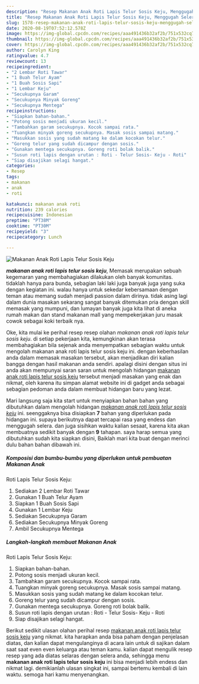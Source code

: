 ```yaml
---
description: "Resep Makanan Anak Roti Lapis Telur Sosis Keju, Menggugah Selera"
title: "Resep Makanan Anak Roti Lapis Telur Sosis Keju, Menggugah Selera"
slug: 1578-resep-makanan-anak-roti-lapis-telur-sosis-keju-menggugah-selera
date: 2020-08-19T07:52:12.578Z
image: https://img-global.cpcdn.com/recipes/aaa491436b32af2b/751x532cq70/makanan-anak-roti-lapis-telur-sosis-keju-foto-resep-utama.jpg
thumbnail: https://img-global.cpcdn.com/recipes/aaa491436b32af2b/751x532cq70/makanan-anak-roti-lapis-telur-sosis-keju-foto-resep-utama.jpg
cover: https://img-global.cpcdn.com/recipes/aaa491436b32af2b/751x532cq70/makanan-anak-roti-lapis-telur-sosis-keju-foto-resep-utama.jpg
author: Carolyn King
ratingvalue: 4.7
reviewcount: 13
recipeingredient:
- "2 Lembar Roti Tawar"
- "1 Buah Telur Ayam"
- "1 Buah Sosis Sapi"
- "1 Lembar Keju"
- "Secukupnya Garam"
- "Secukupnya Minyak Goreng"
- "Secukupnya Mentega"
recipeinstructions:
- "Siapkan bahan-bahan."
- "Potong sosis menjadi ukuran kecil."
- "Tambahkan garam secukupnya. Kocok sampai rata."
- "Tuangkan minyak goreng secukupnya. Masak sosis sampai matang."
- "Masukkan sosis yang sudah matang ke dalam kocokan telur."
- "Goreng telur yang sudah dicampur dengan sosis."
- "Gunakan mentega secukupnya. Goreng roti bolak balik."
- "Susun roti lapis dengan urutan : Roti - Telur Sosis- Keju - Roti"
- "Siap disajikan selagi hangat."
categories:
- Resep
tags:
- makanan
- anak
- roti

katakunci: makanan anak roti 
nutrition: 239 calories
recipecuisine: Indonesian
preptime: "PT38M"
cooktime: "PT30M"
recipeyield: "3"
recipecategory: Lunch

---
```



![Makanan Anak
Roti Lapis Telur Sosis Keju](https://img-global.cpcdn.com/recipes/aaa491436b32af2b/751x532cq70/makanan-anak-roti-lapis-telur-sosis-keju-foto-resep-utama.jpg)

<b><i>makanan anak
roti lapis telur sosis keju</i></b>, Memasak merupakan sebuah kegemaran yang membahagiakan dilakukan oleh banyak komunitas. tidaklah hanya para bunda, sebagian laki laki juga banyak juga yang suka dengan kegiatan ini. walau hanya untuk sekedar kebersamaan dengan teman atau memang sudah menjadi passion dalam dirinya. tidak asing lagi dalam dunia masakan sekarang sangat banyak ditemukan pria dengan skill memasak yang mumpuni, dan lumayan banyak juga kita lihat di aneka rumah makan dan stand makanan mall yang mempekerjakan juru masak cowok sebagai koki terbaik nya.

Oke, kita mulai ke perihal resep resep olahan <i>makanan anak
roti lapis telur sosis keju</i>. di setiap pekerjaan kita, kemungkinan akan terasa membahagiakan bila sejenak anda menyempatkan sebagian waktu untuk mengolah makanan anak
roti lapis telur sosis keju ini. dengan keberhasilan anda dalam memasak masakan tersebut, akan menjadikan diri kalian bangga dengan hasil makanan anda sendiri. apalagi disini dengan situs ini anda akan mempunyai saran saran untuk mengolah hidangan <u>makanan anak
roti lapis telur sosis keju</u> tersebut menjadi masakan yang enak dan nikmat, oleh karena itu simpan alamat website ini di gadget anda sebagai sebagian pedoman anda dalam membuat hidangan baru yang lezat.




Mari langsung saja kita start untuk menyiapkan bahan bahan yang dibutuhkan dalam mengolah hidangan <u><i>makanan anak
roti lapis telur sosis keju</i></u> ini. seenggaknya bisa disiapkan <b>7</b> bahan yang diperlukan pada hidangan ini. supaya berikutnya dapat tercapai rasa yang endess dan menggugah selera. dan juga sisihkan waktu kalian sesaat, karena kita akan membuatnya sedikit banyak dengan <b>9</b> tahapan. saya harap semua yang dibutuhkan sudah kita siapkan disini, Baiklah mari kita buat dengan merinci dulu bahan bahan dibawah ini.

<!--inarticleads1-->

##### Komposisi dan bumbu-bumbu yang diperlukan untuk pembuatan Makanan Anak
Roti Lapis Telur Sosis Keju:

1. Sediakan 2 Lembar Roti Tawar
1. Gunakan 1 Buah Telur Ayam
1. Siapkan 1 Buah Sosis Sapi
1. Gunakan 1 Lembar Keju
1. Sediakan Secukupnya Garam
1. Sediakan Secukupnya Minyak Goreng
1. Ambil Secukupnya Mentega




<!--inarticleads2-->

##### Langkah-langkah membuat Makanan Anak
Roti Lapis Telur Sosis Keju:

1. Siapkan bahan-bahan.
1. Potong sosis menjadi ukuran kecil.
1. Tambahkan garam secukupnya. Kocok sampai rata.
1. Tuangkan minyak goreng secukupnya. Masak sosis sampai matang.
1. Masukkan sosis yang sudah matang ke dalam kocokan telur.
1. Goreng telur yang sudah dicampur dengan sosis.
1. Gunakan mentega secukupnya. Goreng roti bolak balik.
1. Susun roti lapis dengan urutan : Roti - Telur Sosis- Keju - Roti
1. Siap disajikan selagi hangat.




Berikut sedikit ulasan olahan perihal resep <u>makanan anak
roti lapis telur sosis keju</u> yang nikmat. kita harapkan anda bisa paham dengan penjelasan diatas, dan kalian dapat mengulanginya di acara lain untuk di sajikan dalam saat saat even even keluarga atau teman kamu. kalian dapat mengulik resep resep yang ada diatas selaras dengan selera anda, sehingga menu <b>makanan anak
roti lapis telur sosis keju</b> ini bisa menjadi lebih endess dan nikmat lagi. demikianlah ulasan singkat ini, sampai bertemu kembali di lain waktu. semoga hari kamu menyenangkan.

